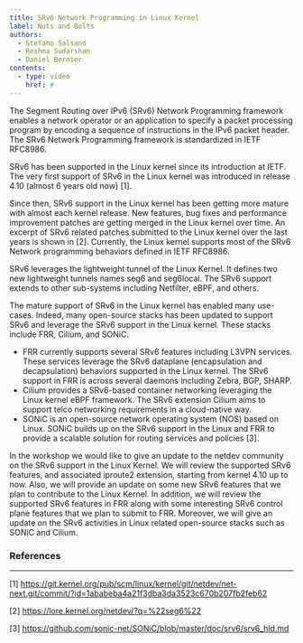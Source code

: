 ```yaml
---
title: SRv6 Network Programming in Linux Kernel
label: Nuts and Bolts
authors:
  - Stefano Salsano
  - Reshma Sudarshan
  - Daniel Bernier
contents:
  - type: video
    href: #
---
```


The Segment Routing over IPv6 (SRv6) Network Programming framework enables a
network operator or an application to specify a packet processing program by
encoding a sequence of instructions in the IPv6 packet header. The SRv6 Network
Programming framework is standardized in IETF RFC8986.

SRv6 has been supported in the Linux kernel since its introduction at IETF. The
very first support of SRv6 in the Linux kernel was introduced in release 4.10
(almost 6 years old now) [1]. 

Since then, SRv6 support in the Linux kernel has been getting more mature with
almost each kernel release. New features, bug fixes and performance improvement
patches are getting merged in the Linux kernel over time. An excerpt of SRv6
related patches submitted to the Linux kernel over the last years is shown in
[2]. Currently, the Linux kernel supports most of the SRv6 Network programming
behaviors defined in IETF RFC8986. 

SRv6 leverages the lightweight tunnel of the Linux Kernel. It defines two new
lightweight tunnels names seg6 and seg6local. The SRv6 support extends to other
sub-systems including Netfilter, eBPF, and others. 

The mature support of SRv6 in the Linux kernel has enabled many use-cases.
Indeed, many open-source stacks has been updated to support SRv6 and leverage
the SRv6 support in the Linux kernel. These stacks include FRR, Cilium, and
SONiC. 

- FRR currently supports several SRv6 features including L3VPN services. These
  services leverage the SRv6 dataplane (encapsulation and decapsulation)
  behaviors supported in the Linux kernel. The SRv6 support in FRR is across
  several daemons including Zebra, BGP, SHARP. 
- Cilium provides a SRv6-based container networking leveraging the Linux kernel
  eBPF framework. The SRv6 extension Cilium aims to support telco networking
  requirements in a cloud-native way.
- SONiC is an open-source network operating system (NOS) based on Linux. SONiC
  builds up on the SRv6 support in the Linux and FRR to provide a scalable
  solution for routing services and policies [3].

In the workshop we would like to give an update to the netdev community on the
SRv6 support in the Linux Kernel. We will review the supported SRv6 features,
and associated iproute2 extension, starting from kernel 4.10 up to now. Also,
we will provide an update on some new SRv6 features that we plan to contribute
to the Linux Kernel. In addition, we will review the supported SRv6 features in
FRR along with some interesting SRv6 control plane features that we plan to
submit to FRR. Moreover, we will give an update on the SRv6 activities in Linux
related open-source stacks such as SONiC and Cilium. 

### References
--------------

[1] https://git.kernel.org/pub/scm/linux/kernel/git/netdev/net-next.git/commit/?id=1ababeba4a21f3dba3da3523c670b207fb2feb62

[2] https://lore.kernel.org/netdev/?q=%22seg6%22

[3] https://github.com/sonic-net/SONiC/blob/master/doc/srv6/srv6_hld.md
